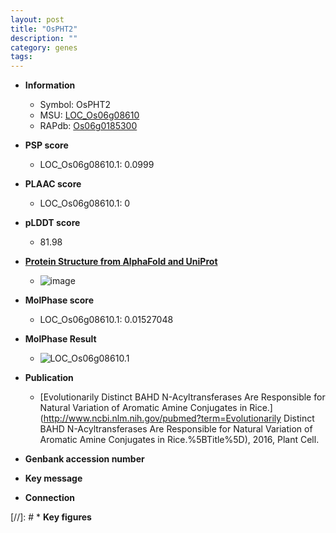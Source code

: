 ```yaml
---
layout: post
title: "OsPHT2"
description: ""
category: genes
tags: 
---
```


* **Information**  
    + Symbol: OsPHT2  
    + MSU: [LOC_Os06g08610](http://rice.plantbiology.msu.edu/cgi-bin/ORF_infopage.cgi?orf=LOC_Os06g08610)  
    + RAPdb: [Os06g0185300](http://rapdb.dna.affrc.go.jp/viewer/gbrowse_details/irgsp1?name=Os06g0185300)  

* **PSP score**  
    + LOC_Os06g08610.1: 0.0999 

* **PLAAC score**  
    + LOC_Os06g08610.1: 0 

* **pLDDT score**
    + 81.98

* **[Protein Structure from AlphaFold and UniProt](https://www.uniprot.org/uniprotkb/Q5SMQ0/entry#structure)**
    + ![image](https://ricepsp.github.io/images/Q5/AF-Q5SMQ0-F1.png)

* **MolPhase score**
    + LOC_Os06g08610.1: 0.01527048

* **MolPhase Result**
    + ![LOC_Os06g08610.1](https://304243504.github.io/Pictures/LOC_Os06g/LOC_Os06g08610.1.png)

* **Publication**  
    + [Evolutionarily Distinct BAHD N-Acyltransferases Are Responsible for Natural Variation of Aromatic Amine Conjugates in Rice.](http://www.ncbi.nlm.nih.gov/pubmed?term=Evolutionarily Distinct BAHD N-Acyltransferases Are Responsible for Natural Variation of Aromatic Amine Conjugates in Rice.%5BTitle%5D), 2016, Plant Cell.

* **Genbank accession number**  

* **Key message**  

* **Connection**  

[//]: # * **Key figures**  


